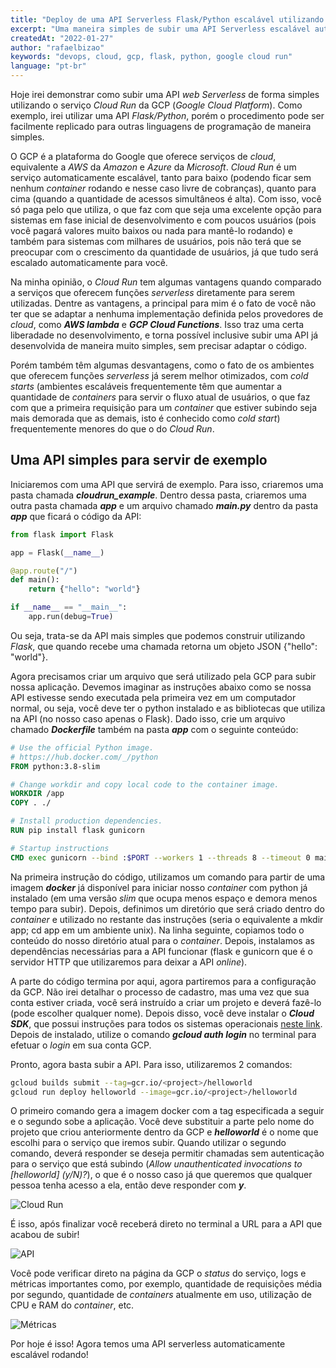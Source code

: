 ```yaml
---
title: "Deploy de uma API Serverless Flask/Python escalável utilizando Google Cloud Run"
excerpt: "Uma maneira simples de subir uma API Serverless escalável automaticamente (conforme o uso) no Google Cloud Run. Descreverei em detalhes o procedimento para uma API Flask/Python, porém pode ser facilmente adaptado para outras linguagens."
createdAt: "2022-01-27"
author: "rafaelbizao"
keywords: "devops, cloud, gcp, flask, python, google cloud run"
language: "pt-br"
---
```


Hoje irei demonstrar como subir uma API *web Serverless* de forma simples utilizando o serviço *Cloud Run* da GCP (*Google Cloud Platform*). Como exemplo, irei utilizar uma API *Flask/Python*, porém o procedimento pode ser facilmente replicado para outras linguagens de programação de maneira simples.

O GCP é a plataforma do Google que oferece serviços de *cloud*, equivalente a *AWS* da *Amazon* e *Azure* da *Microsoft*. *Cloud Run* é um serviço automaticamente escalável, tanto para baixo (podendo ficar sem nenhum *container* rodando e nesse caso livre de cobranças), quanto para cima (quando a quantidade de acessos simultâneos é alta). Com isso, você só paga pelo que utiliza, o que faz com que seja uma excelente opção para sistemas em fase inicial de desenvolvimento e com poucos usuários (pois você pagará valores muito baixos ou nada para mantê-lo rodando) e também para sistemas com milhares de usuários, pois não terá que se preocupar com o crescimento da quantidade de usuários, já que tudo será escalado automaticamente para você.

Na minha opinião, o *Cloud Run* tem algumas vantagens quando comparado a serviços que oferecem funções *serverless* diretamente para serem utilizadas. Dentre as vantagens, a principal para mim é o fato de você não ter que se adaptar a nenhuma implementação definida pelos provedores de *cloud*, como ***AWS lambda*** e ***GCP Cloud Functions***. Isso traz uma certa liberadade no desenvolvimento, e torna possível inclusive subir uma API já desenvolvida de maneira muito simples, sem precisar adaptar o código.

Porém também têm algumas desvantagens, como o fato de os ambientes que oferecem funções *serverless* já serem melhor otimizados, com *cold starts* (ambientes escaláveis frequentemente têm que aumentar a quantidade de *containers* para servir o fluxo atual de usuários, o que faz com que a primeira requisição para um *container* que estiver subindo seja mais demorada que as demais, isto é conhecido como *cold start*) frequentemente menores do que o do *Cloud Run*.

## Uma API simples para servir de exemplo

Iniciaremos com uma API que servirá de exemplo. Para isso, criaremos uma pasta chamada ***cloudrun_example***. Dentro dessa pasta, criaremos uma outra pasta chamada ***app*** e um arquivo chamado ***main.py*** dentro da pasta ***app*** que ficará o código da API:

```python
from flask import Flask

app = Flask(__name__)

@app.route("/")
def main():
    return {"hello": "world"}

if __name__ == "__main__":
    app.run(debug=True)
```

Ou seja, trata-se da API mais simples que podemos construir utilizando *Flask*, que quando recebe uma chamada retorna um objeto JSON {"hello": "world"}.

Agora precisamos criar um arquivo que será utilizado pela GCP para subir nossa aplicação. Devemos imaginar as instruções abaixo como se nossa API estivesse sendo executada pela primeira vez em um computador normal, ou seja, você deve ter o python instalado e as bibliotecas que utiliza na API (no nosso caso apenas o Flask). Dado isso, crie um arquivo chamado ***Dockerfile*** também na pasta ***app*** com o seguinte conteúdo:

```Dockerfile
# Use the official Python image.
# https://hub.docker.com/_/python
FROM python:3.8-slim

# Change workdir and copy local code to the container image.
WORKDIR /app
COPY . ./

# Install production dependencies.
RUN pip install flask gunicorn

# Startup instructions
CMD exec gunicorn --bind :$PORT --workers 1 --threads 8 --timeout 0 main:app
```

Na primeira instrução do código, utilizamos um comando para partir de uma imagem ***docker*** já disponível para iniciar nosso *container* com python já instalado (em uma versão *slim* que ocupa menos espaço e demora menos tempo para subir). Depois, definimos um diretório que será criado dentro do *container* e utilizado no restante das instruções (seria o equivalente a mkdir app; cd app em um ambiente unix). Na linha seguinte, copiamos todo o conteúdo do nosso diretório atual para o *container*. Depois, instalamos as dependências necessárias para a API funcionar (flask e gunicorn que é o servidor HTTP que utilizaremos para deixar a API *online*).

A parte do código termina por aqui, agora partiremos para a configuração da GCP. Não irei detalhar o processo de cadastro, mas uma vez que sua conta estiver criada, você será instruído a criar um projeto e deverá fazê-lo (pode escolher qualquer nome). Depois disso, você deve instalar o ***Cloud SDK***, que possui instruções para todos os sistemas operacionais [neste link](https://cloud.google.com/sdk/docs/quickstart). Depois de instalado, utilize o comando ***gcloud auth login*** no terminal para efetuar o *login* em sua conta GCP.

Pronto, agora basta subir a API. Para isso, utilizaremos 2 comandos:

```bash
gcloud builds submit --tag=gcr.io/<project>/helloworld
gcloud run deploy helloworld --image=gcr.io/<project>/helloworld
```

O primeiro comando gera a imagem docker com a tag especificada a seguir e o segundo sobe a aplicação. Você deve substituir a parte ***<project>*** pelo nome do projeto que criou anteriormente dentro da GCP e ***helloworld*** é o nome que escolhi para o serviço que iremos subir. Quando utilizar o segundo comando, deverá responder se deseja permitir chamadas sem autenticação para o serviço que está subindo (*Allow unauthenticated invocations to [helloworld] (y/N)?*), o que é o nosso caso já que queremos que qualquer pessoa tenha acesso a ela, então deve responder com ***y***.

![Cloud Run](/images/post-cloud-run/cloudrun.png "Cloud Run")

É isso, após finalizar você receberá direto no terminal a URL para a API que acabou de subir!

![API](/images/post-cloud-run/api.png "API")

Você pode verificar direto na página da GCP o *status* do serviço, logs e métricas importantes como, por exemplo, quantidade de requisições média por segundo, quantidade de *containers* atualmente em uso, utilização de CPU e RAM do *container*, etc.

![Métricas](/images/post-cloud-run/metrics.png "Métricas")

Por hoje é isso! Agora temos uma API serverless automaticamente escalável rodando!
